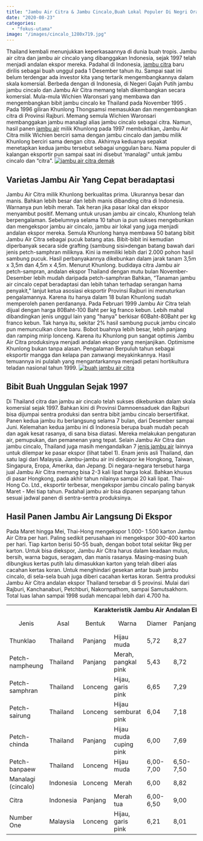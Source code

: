 ```yaml
---
title: "Jambu Air Citra & Jambu Cincalo,Buah Lokal Populer Di Negri Orang"
date: "2020-08-23"
categories: 
  - "fokus-utama"
image: "/images/cincalo_1280x719.jpg"
---
```


Thailand kembali menunjukkan keperkasaannya di dunia buah tropis. Jambu air citra dan jambu air cincalo yang dibanggakan Indonesia, sejak 1997 telah menjadi andalan ekspor mereka. Padahal di Indonesia, [jambu citra](http://localhost/mitra/topik/jambu-citra) baru dirilis sebagai buah unggul pada 1 Desember tahun itu. Sampai saat ini belum terdengar ada investor kita yang tertarik mengembangkannya dalam skala komersial. Berbeda dengan di Indonesia, di Negeri Gajah Putih jambu jambu cincalo dan Jambu Air Citra memang telah dikembangkan secara komersial. Mula-mula Wichien Waronsari yang membawa dan mengembangkan bibit jambu cincalo ke Thailand pada November 1995 . Pada 1996 giliran Khunlong Thongsamsi memasukkan dan mengembangkan citra di Provinsi Rajburi. Memang semula Wichien Waronsari membanggakan jambu manalagi alias jambu cincalo sebagai citra. Namun, hasil panen [jambu air](http://localhost/mitra/topik/jambu-air) milik Khunlong pada 1997 membuktikan, Jambu Air Citra milik Wichien berciri sama dengan jambu cincalo dan jambu milik Khunlong berciri sama dengan citra. Akhirnya keduanya sepakat menetapkan kedua jambu tersebut sebagai unggulan baru. Nama populer di kalangan eksportir pun sampai saat ini disebut ‘manalagi" untuk jambu cincalo dan “citra". [![jambu air citra demak](/images/jenis-jambu-air-cincalo-merah-1024x576.jpg)](http://localhost/mitra/wp-content/uploads/2020/08/jenis-jambu-air-cincalo-merah.jpg)

## Varietas Jambu Air Yang Cepat beradaptasi

Jambu Air Citra milik Khunlong berkualitas prima. Ukurannya besar dan manis. Bahkan lebih besar dan lebih manis dibanding citra di Indonesia. Warnanya pun lebih merah. Tak heran jika pasar lokal dan ekspor menyambut positif. Memang untuk urusan jambu air cincalo, Khunlong telah berpengalaman. Sebelumnya selama 10 tahun ia pun sukses mengebunkan dan mengekspor jambu air cincalo, jambu air lokal yang juga menjadi andalan ekspor mereka. Semula Khunlong hanya membawa 50 batang bibit Jambu Air Citra sebagai pucuk batang atas. Bibit-bibit ini kemudian diperbanyak secara side grafting (sambung sisi»dengan batang bawah dari jenis petch-samphran miliknya. Kini ia memiliki lebih dari 2.000 pohon hasil sambung pucuk. Hasil perbanyakannya dikebunkan dalam jarak tanam 3,5m x 3,5m dan 4,5m x 4,5m. Menurut Khunlong. budidaya citra Jambu air petch-sampran, andalan ekspor Thailand dengan mutu bulan November-Desember lebih mudah daripada petch-samphran Bahkan, “Tanaman jambu air cincalo cepat beradaptasi dan lebih tahan terhadap serangan hama penyakit," lanjut ketua asosiasi eksportir Provinsi Rajburi ini menuturkan pengalamannya. Karena itu hanya dalam 18 bulan Khunlong sudah memperoleh panen perdananya. Pada Februari 1999 Jambu Air Citra telah dijual dengan harga 80Baht-100 Baht per kg franco kebun. Lebih mahal dibandingkan jenis unggul lain yang "hanya" berkisar 60Baht-80Baht per kg franco kebun. Tak hanya itu, sekitar 2% hasil sambung pucuk jambu cincalo pun memunculkan clone baru. Bobot buahnya lebih besar, lebih panjang dan ramping mirip lonceng. Karena itu Khunlong pun sangat optimis Jambu Air Citra produksinya menjadi andalan ekspor yang menjanjikan. Optimisme Khunlong bukan tanpa alasan. Pengalaman Berpuluh tahun sebagai eksportir mangga dan kelapa pan zanwangi meyakinkannya. Hasil temuannya ini pulalah yang mengantarkannya menjadi petani hortikultura teladan nasional tahun 1999. [![buah jambu air citra](/images/jenis-jambu-air-unggulan-1024x576.jpg)](http://localhost/mitra/wp-content/uploads/2020/08/jenis-jambu-air-unggulan.jpg)

## Bibit Buah Unggulan Sejak 1997

Di Thailand citra dan jambu air cincalo telah sukses dikebunkan dalam skala komersial sejak 1997. Bahkan kini di Provinsi Damnoensaduek dan Rajburi bisa dijumpai sentra produksi dan sentra bibit jambu cincalo bersertifikat. Panen kedua jambu itu berlangsung selama 7 bulan, dari Desember sampai Juni. Kelemahan kedua jambu ini di Indonesia berupa buah mudah pecah dan agak kesat rasanya, di sana bisa diatasi. Mereka melakukan pengaturan air, pemupukan, dan pemanenan yang tepat. Selain Jambu Air Citra dan jambu cincalo, Thailand juga masih mengandalkan 7 [jenis jambu air](http://localhost/mitra/jenis-jenis-jambu-air-unggulan.html) lainnya untuk dilempar ke pasar ekspor (lihat tabel 1). Enam jenis asli Thailand, dan satu lagi dari Malaysia. Jambu-jambu air ini diekspor ke Hongkong, Taiwan, Singapura, Eropa, Amerika, dan Jepang. Di negara-negara tersebut harga jual Jambu Air Citra memang bisa 2-3 kali lipat harga lokal. Bahkan khusus di pasar Hongkong, pada akhir tahun nilainya sampai 20 kali lipat. Thai-Hong Co. Ltd., eksportir terbesar, mengekspor jambu cincalo paling banyak Maret - Mei tiap tahun. Padahal jambu air bisa dipanen sepanjang tahun sesuai jadwal panen di sentra-sentra produksinya.

## Hasil Panen Jambu Air Langsung Di Ekspor

Pada Maret hingga Mei, Thai-Hong mengekspor 1.000- 1.500 karton Jambu Air Citra per hari. Paling sedikit perusahaan ini mengekspor 300-400 karton per hari. Tiap karton berisi 50-55 buah, dengan bobot total sekitar 9kg per karton. Untuk bisa diekspor, Jambu Air Citra harus dalam keadaan mulus, bersih, warna bagus, seragam, dan manis rasanya. Masing-masing buah dibungkus kertas putih lalu dimasukkan karton yang telah diberi alas cacahan kertas koran. Untuk menghindari gesekan antar buah jambu cincalo, di sela-sela buah juga diberi cacahan kertas koran. Sentra produksi Jambu Air Citra andalan ekspor Thailand tersebar di 5 provinsi. Mulai dari Rajburi, Kanchanaburi, Petchburi, Nakornpathom, sampai Samutsakhorn. Total luas lahan sampai 1998 sudah mencapai lebih dari 4.700 ha.  

<table style="height: 611px;" width="1136"><tbody><tr><td style="text-align: center;" colspan="10" width="996"><strong>Karakteristik Jambu Air Andalan Ekspor Thailand</strong></td></tr><tr><td style="text-align: center;">Jenis</td><td style="text-align: center;">Asal</td><td style="text-align: center;">Bentuk</td><td style="text-align: center;">Warna</td><td style="text-align: center;">Diamer</td><td style="text-align: center;">Panjang</td><td style="text-align: center;">Bobot</td><td style="text-align: center;">Kepadatan</td><td>Kadar Kemanisan</td><td style="text-align: center;">Jumlah Biji</td></tr><tr><td>Thunklao</td><td>Thailand</td><td>Panjang</td><td>Hijau muda</td><td>5,72</td><td>8,27</td><td>98,32</td><td>6,5</td><td>7,6</td><td>Tidak ada-1</td></tr><tr><td>Petch- nampheung</td><td>Thailand</td><td>Panjang</td><td>Merah, pangkal pink</td><td>5,43</td><td>8,72</td><td>110,20</td><td>6,7</td><td>10,0</td><td>Tidak ada</td></tr><tr><td>Petch-samphran</td><td>Thailand</td><td>Lonceng</td><td>Hijau, garis pink</td><td>6,65</td><td>7,29</td><td>121,00</td><td>6,2</td><td>10,4</td><td>Tidak ada-3</td></tr><tr><td>Petch-sairung</td><td>Thailand</td><td>Lonceng</td><td>Hijau semburat pink</td><td>6,04</td><td>7,18</td><td>120,10</td><td>6,0</td><td>11,0</td><td>3-Jan</td></tr><tr><td>Petch-chinda</td><td>Thailand</td><td>Panjang</td><td>Hijau muda cuping pink</td><td>6,00</td><td>7,69</td><td>102,30</td><td>8,3</td><td>8,2</td><td>Tidak ada-5</td></tr><tr><td>Petch-banpaew</td><td>Thailand</td><td>Lonceng</td><td>Hijau muda</td><td>6,00-7,00</td><td>6,50-7,50</td><td>120-130</td><td>8,4</td><td>9,0-10,0</td><td>Tidak ada</td></tr><tr><td>Manalagi (cincalo)</td><td>Indonesia</td><td>Lonceng</td><td>Merah</td><td>6,00</td><td>8,82</td><td>110-120</td><td>8,4</td><td>9,0-10,0</td><td>Tidak ada</td></tr><tr><td>Citra</td><td>Indonesia</td><td>Panjang</td><td>Merah tua</td><td>6,00-6,50</td><td>9,00</td><td>120-130</td><td>10,2</td><td>12,0-13,0</td><td>Tidak ada</td></tr><tr><td>Number One</td><td>Malaysia</td><td>Lonceng</td><td>Hijau, garis pink</td><td>6,21</td><td>8,01</td><td>112,12</td><td>6,5</td><td>10,8</td><td>Tidak ada</td></tr></tbody></table>

